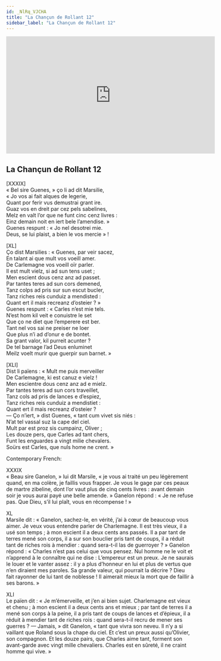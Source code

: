 ```yaml
---
id: _NlRq_VJCHA
title: "La Chançun de Rollant 12"
sidebar_label: "La Chançun de Rollant 12"
---
```


<div class="video-float-container">
  <iframe
    width="560"
    height="315"
    src="https://www.youtube.com/embed/_NlRq_VJCHA"
    title="YouTube video player"
    frameborder="0"
    allow="accelerometer; autoplay; clipboard-write; encrypted-media; gyroscope; picture-in-picture; web-share"
    referrerpolicy="strict-origin-when-cross-origin"
    allowfullscreen
  ></iframe>
</div>

## La Chançun de Rollant 12

[XXXIX]  
« Bel sire Guenes, » ço li ad dit Marsilie,  
« Jo vos ai fait alques de legerie,  
Quant por ferir vus demustrai grant ire.  
Guaz vos en dreit par cez pels sabelines,  
Melz en valt l’or que ne funt cinc cenz livres :  
Einz demain noit en iert bele l’amendise. »  
Guenes respunt : « Jo nel desotrei mie.  
Deus, se lui plaist, a bien le vos mercie » ! 

[XL]  
Ço dist Marsilies : « Guenes, par veir sacez,  
En talant ai que mult vos voeill amer.  
De Carlemagne vos voeill oïr parler.  
Il est mult vielz, si ad sun tens uset ;  
Men escient dous cenz anz ad passet.  
Par tantes teres ad sun cors demened,  
Tanz colps ad pris sur sun escut bucler,  
Tanz riches reis cunduiz a mendisted :  
Quant ert il mais recreanz d’osteier ? »  
Guenes respunt : « Carles n’est mie tels.  
N’est hom kil veit e conuistre le set  
Que ço ne diet que l’emperere est ber.  
Tant nel vos sai ne preiser ne loer  
Que plus n’i ad d’onur e de bontet.  
Sa grant valor, kil purreit acunter ?  
De tel barnage l’ad Deus enluminet  
Meilz voelt murir que guerpir sun barnet. »

[XLI]  
Dist li païens : « Mult me puis merveiller  
De Carlemagne, ki est canuz e vielz !  
Men escientre dous cenz anz ad e mielz.  
Par tantes teres ad sun cors traveillet,  
Tanz cols ad pris de lances e d’espiez,  
Tanz riches reis cunduiz a mendistiet :  
Quant ert il mais recreanz d’osteier ?  
— Ço n’iert, » dist Guenes, « tant cum vivet sis niés :  
N’at tel vassal suz la cape del ciel.  
Mult par est proz sis cumpainz, Oliver ;  
Les douze pers, que Carles ad tant chers,  
Funt les enguardes a vingt milie chevalers.  
Soürs est Carles, que nuls home ne crent. » 

Contemporary French:

XXXIX  
« Beau sire Ganelon, » lui dit Marsile, « je vous ai traité un peu légèrement quand, en ma colère, je faillis vous frapper. Je vous le gage par ces peaux de martre zibeline, dont l’or vaut plus de cinq cents livres : avant demain soir je vous aurai payé une belle amende. » Ganelon répond : « Je ne refuse pas. Que Dieu, s’il lui plaît, vous en récompense ! »

XL  
Marsile dit : « Ganelon, sachez-le, en vérité, j’ai à cœur de beaucoup vous aimer. Je veux vous entendre parler de Charlemagne. Il est très vieux, il a usé son temps ; à mon escient il a deux cents ans passés. Il a par tant de terres mené son corps, il a sur son bouclier pris tant de coups, il a réduit tant de riches rois à mendier : quand sera-t-il las de guerroyer ? » Ganelon répond : « Charles n’est pas celui que vous pensez. Nul homme ne le voit et n’apprend à le connaître qui ne dise : L’empereur est un preux. Je ne saurais le louer et le vanter assez : il y a plus d’honneur en lui et plus de vertus que n’en diraient mes paroles. Sa grande valeur, qui pourrait la décrire ? Dieu fait rayonner de lui tant de noblesse ! Il aimerait mieux la mort que de faillir à ses barons. »

XLI  
Le païen dit : « Je m’émerveille, et j’en ai bien sujet. Charlemagne est vieux et chenu ; à mon escient il a deux cents ans et mieux ; par tant de terres il a mené son corps à la peine, il a pris tant de coups de lances et d’épieux, il a réduit à mendier tant de riches rois : quand sera-t-il recru de mener ses guerres ? — Jamais, » dit Ganelon, « tant que vivra son neveu. Il n’y a si vaillant que Roland sous la chape du ciel. Et c’est un preux aussi qu’Olivier, son compagnon. Et les douze pairs, que Charles aime tant, forment son avant-garde avec vingt mille chevaliers. Charles est en sûreté, il ne craint homme qui vive. »
